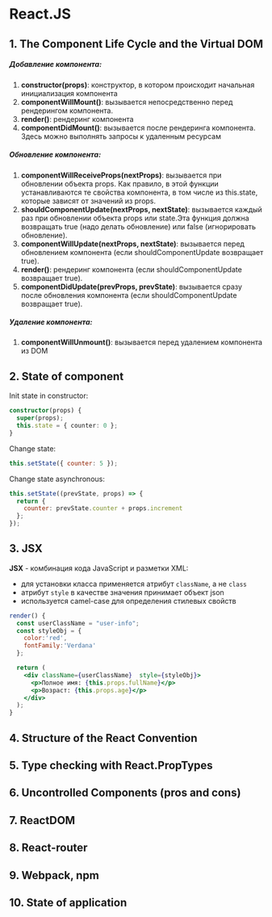 # React.JS


## 1. The Component Life Cycle and the Virtual DOM

##### Добавление компонента:
1. **constructor(props)**: конструктор, в котором происходит начальная инициализация компонента
2. **componentWillMount()**: вызывается непосредственно перед рендерингом компонента.
3. **render()**: рендеринг компонента
4. **componentDidMount()**: вызывается после рендеринга компонента. Здесь можно выполнять запросы к удаленным ресурсам

##### Обновление компонента:
1. **componentWillReceiveProps(nextProps)**: вызывается при обновлении объекта props. Как правило, в этой функции устанавливаются те свойства компонента, в том числе из this.state, которые зависят от значений из props.
2. **shouldComponentUpdate(nextProps, nextState)**: вызывается каждый раз при обновлении объекта props или state.Эта функция должна возвращать true (надо делать обновление) или false (игнорировать обновление).
3. **componentWillUpdate(nextProps, nextState)**: вызывается перед обновлением компонента (если shouldComponentUpdate возвращает true).
4. **render()**: рендеринг компонента (если shouldComponentUpdate возвращает true).
5. **componentDidUpdate(prevProps, prevState)**: вызывается сразу после обновления компонента (если shouldComponentUpdate возвращает true). 

##### Удаление компонента:
1. **componentWillUnmount()**: вызывается перед удалением компонента из DOM

## 2. State of component

Init state in constructor:
```typescript jsx
constructor(props) {
  super(props);
  this.state = { counter: 0 };
}
```
Change state:
```javascript
this.setState({ counter: 5 });
```
Change state asynchronous:
```jsx
this.setState((prevState, props) => {
  return {
    counter: prevState.counter + props.increment
  };
});
```

## 3. JSX

**JSX** - комбинация кода JavaScript и разметки XML:
* для установки класса применяется атрибут `className`, а не `class`
* атрибут `style` в качестве значения принимает объект json
* используется camel-case для определения стилевых свойств

```jsx harmony
render() {
  const userClassName = "user-info";
  const styleObj = {
    color:'red', 
    fontFamily:'Verdana'
  };

  return (
    <div className={userClassName}  style={styleObj}>
      <p>Полное имя: {this.props.fullName}</p>
      <p>Возраст: {this.props.age}</p>
    </div>
  );
}
```


## 4. Structure of the React Convention
## 5. Type checking with React.PropTypes
## 6. Uncontrolled Components (pros and cons)
## 7. ReactDOM
## 8. React-router
## 9. Webpack, npm
## 10. State of application
